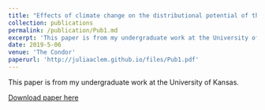 ```yaml
---
title: "Effects of climate change on the distributional potential of three range-restricted West African bird species"
collection: publications
permalink: /publication/Pub1.md
excerpt: 'This paper is from my undergraduate work at the University of Kansas.'
date: 2019-5-06
venue: 'The Condor'
paperurl: 'http://juliaaclem.github.io/files/Pub1.pdf'
---
```

This paper is from my undergraduate work at the University of Kansas. 


[Download paper here]([http://academicpages.github.io/files/paper1.pdf](http://juliaaclem.github.io/files/Pub1.pdf)http://juliaaclem.github.io/files/Pub1.pdf)

